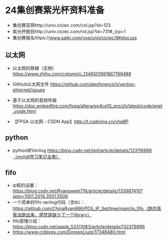 # 24集创赛紫光杯资料准备

- 集创赛官网http://univ.ciciec.com/col.jsp?id=123
- 紫光杯题目http://univ.ciciec.com/nd.jsp?id=731#_jcp=1
- 集创赛报名https://www.saikr.com/vse/univ/ciciec/8#discuss

## 以太网

-  以太网的移植（实例）https://www.zhihu.com/column/c_1346501991867199488

-  GitHub以太网文件 https://github.com/alexforencich/verilog-ethernet/issues

-  基于以太网的音频传输 https://doc.embedfire.com/fpga/altera/ep4ce10_pro/zh/latest/code/enet_voide.html
-  【FPGA 以太网 -  CSDN App】http://t.csdnimg.cn/vhpBP

## python

- python转Verilog  https://blog.csdn.net/jjinl/article/details/123116969（myhdl学习笔记全套）

## fifo
- ip核的设置：https://blog.csdn.net/Ryansweet716/article/details/133987410?spm=1001.2014.3001.5506
- 一个简单的fifo verilog代码（含tb）：https://github.com/ChinaRyan666/PDS_IP_Set/tree/main/ip_fifo（跑仿真我没跑出来，感觉是缺少了一个library）
- fifo原理介绍：https://blog.csdn.net/apple_53311083/article/details/132378996
- https://www.cnblogs.com/DoreenLiu/p/17348480.html
